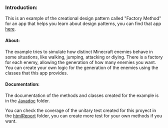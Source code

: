 ### Introduction:
This is an example of the creational design pattern called "Factory Method" for an app that helps you learn about design patterns, you can find that app [here](https://github.com/JoseMartinez117/AppPatrones "here").

#### About: 
The example tries to simulate how distinct Minecraft enemies behave in some situations, like walking, jumping, attacking or diying. There is a factory for each enemy, allowing the generation of how many enemies you want.
You can create your own logic for the generation of the enemies using the classes that this app provides. 

#### Documentation: 
The documentation of the methods and classes created for the example is in the [Javadoc](https://github.com/BloodSlayer-404/FactoryMethod/tree/master/JavaDoc "Javadoc") folder. 

You can check the coverage of the unitary test created for this proyect in the [htmlReport](https://github.com/BloodSlayer-404/FactoryMethod/tree/master/htmlReport "htmlReport") folder, you can create more test for your own methods if you want.
